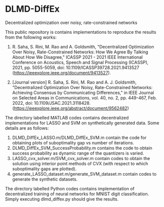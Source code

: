 # DLMD-DiffEx
Decentralized optimization over noisy, rate-constrained networks

This public repository is contains implementations to reproduce the results from the following works:

1. R. Saha, S. Rini, M. Rao and A. Goldsmith, "Decentralized Optimization Over Noisy, Rate-Constrained Networks: How We Agree By Talking About How We Disagree," ICASSP 2021 - 2021 IEEE International Conference on Acoustics, Speech and Signal Processing (ICASSP), 2021, pp. 5055-5059, doi: 10.1109/ICASSP39728.2021.9413527 (https://ieeexplore.ieee.org/document/9413527).

2. [Journal version] R. Saha, S. Rini, M. Rao and A. J. Goldsmith, "Decentralized Optimization Over Noisy, Rate-Constrained Networks: Achieving Consensus by Communicating Differences," in IEEE Journal on Selected Areas in Communications, vol. 40, no. 2, pp. 449-467, Feb. 2022, doi: 10.1109/JSAC.2021.3118428. (https://ieeexplore.ieee.org/abstract/document/9562482)

The directory labelled MATLAB codes contains decentralized implementations for LASSO and SVM on synthetically generated data. Some details are as follows:

1. DLMD_DiffEx_LASSO.m/DLMD_DiffEx_SVM.m contain the code for obtaining plots of suboptimality gap vs number of iterations.
2. DLMD_DiffEx_SVM_SuccessProbability.m contains the code to obtain success probability as dynamic range of the quantizers is varied.
3. LASSO_cvx_solver.m/SVM_cvx_solver.m contain codes to obtain the solution using interior point methods of CVX (with respect to which suboptimality gaps are plotted).
4. generate_LASSO_dataset.m/generate_SVM_dataset.m contain codes to generate the synthetic datasets.

The directory labelled Python codes contains implementation of decentralized training of neural networks for MNIST digit classification. Simply executing dlmd_diffex.py should give the results.
